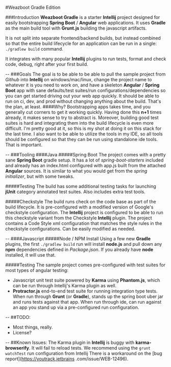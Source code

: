#Weazboot Gradle Edition

###Introduction
**Weazboot Gradle** is a starter **Intellij** project designed for easily bootstrapping
**Spring Boot** / **Angular** web applications.  It uses **Gradle** as the main build tool
with **Grunt.js** building the javascript artifacts.

It is not split into separate frontend/backend builds, but instead combined so that
the entire build lifecycle for an application can be run in a single: ``./gradlew build`` command.

It integrates with many popular **Intellij** plugins to run tests, format and check code, debug, right after your
first build.

--
###Goals
The goal is to be able to be able to pull the sample project from _Github_ into **Intellij**
on windows/mac/linux, change the project name to whatever it is you need to work on,
and have a skeleton **Angular** / **Spring Boot** app with sane defaults/test suites/run configurations/dependencies
so you can get started driving out your web app quickly.  It should be able to run on ci, dev, and prod without changing
anything about the build.  That's the plan, at least.
####Why?
Bootstrapping apps takes time, and you generally cut corners to get it working quickly.  Having done this **n+1**
times already, it makes sense to try to abstract is.  Moreover, building good test suites is hard and integrating
them into the build lifecycle is even more difficult.  I'm pretty good at it, so this is my shot at doing it on this stack
for the last time.  I also want to be able to utilize the tools in my IDE, so all tools should be configured
so that they can be run using standalone ide tools.  That is important.


--
###Tooling
####Java
#####Spring Boot
The project comes with a pretty sane **Spring Boot** gradle setup.  It has a lot of _spring-boot-starters_ included
and already has an index.html configured with app.js built from the attached **Angular** sources.  It is similar to
what you would get from the _spring initializer_, but with some tweaks.

#####Testing
The build has some additional testing tasks for launching **jUnit** category annotated test suites.  Also includes
extra test tools.

#####Checkstyle
The build runs check on the code base as part of the build lifecycle.  It is pre-configured with a modified version
of Google's checkstyle configuration.  The **Intellij** project is configured to be able to run this checkstyle variant
from the Checkstyle **Intellij** plugin.  The project contains a Code Style xml configuration that matches the style rules
in the checkstyle configurations.  Can be easily modified as needed.

--
####Javascript
#####Node / NPM Install
Using a few new **Gradle** plugins, the first ```./gradlew build``` run will install **node.js** and pull down
any **npm** dependencies defined in _Package.json_.  If you already have **node** installed, it will use that.

#####Testing
The sample project comes pre-configured with test suites for most types of angular testing:
 * Javascript unit test suite powered by **Karma** using **Phantom.js**, which can be run through
 Intellij's Karma plugin as well.
 * **Protractor.js** end-to-end test suite for running integration type tests.  When run through **Grunt** (or **Gradle**),
 stands up the spring boot uber jar and runs tests against that app.  When run through ide, can run against an app you
 stand up via a pre-configured run configuration.


--
##TODO:
* Most things, really.
* License?

--
##Known Issues:
The Karma plugin in **Intellij** is buggy with **karma-browserify**.  It will fail to reload tests.  We recommend using the ``grunt watchTest``
run configuration from Intellij
There is a workaround on the [bug report](https://youtrack.jetbrains
.com/issue/WEB-12496).